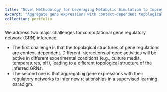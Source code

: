 ```yaml
---
title: "Novel Methodology for Leveraging Metabolic Simulation to Improve Regulatory Reconstruction"
excerpt: "Aggregate gene expressions with context-dependent topological structures of gene regulations to infer new relationships <br/><img width='400' align='center' src='/images/GRN_infer_demo.png'>"
collection: portfolio
---
```



We address two major challenges for computational gene regulatory network (GRN) inference. 
* The first challenge is that the topological structures of gene regulations are context-dependent. Different interactions of gene activities will be active in different experimental conditions (e.g., culture media, temperatures, pH), leading to a different topological structure of the inferred GRNs. 
* The second one is that aggregating gene expressions with their regulatory networks to infer new relationships in a supervised learning paradigm. 

